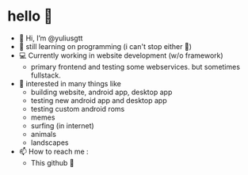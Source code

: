 # hello 👋

- 👋 Hi, I’m @yuliusgtt
- 🌱 still learning on programming (i can't stop either 🥲) 
- 💻 Currently working in website development (w/o framework)
     - primary frontend and testing some webservices. but sometimes fullstack.
- 👀 interested in many things like
     - building website, android app, desktop app
     - testing new android app and desktop app
     - testing custom android roms
     - memes
     - surfing (in internet)
     - animals
     - landscapes
- 📫 How to reach me : 
     - This github 🤷
    

<!---
yuliusgtt/yuliusgtt is a ✨ special ✨ repository because its `README.md` (this file) appears on your GitHub profile.
You can click the Preview link to take a look at your changes.
--->
